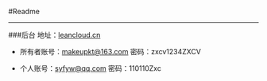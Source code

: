 #Readme

---

###后台
地址：[leancloud.cn](leancloud.cn)

- 所有者账号：makeupkt@163.com
密码：zxcv1234ZXCV

- 个人账号：syfyw@qq.com
密码：110110Zxc